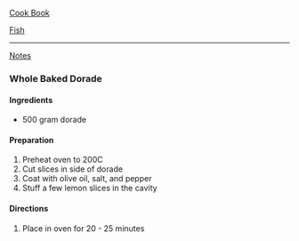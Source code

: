 [Cook Book](https://github.com/vmsmith/CookBook/blob/master/README.md)  

[Fish](https://github.com/vmsmith/CookBook/blob/master/fish_shellfish.md)   

-----   

[Notes](https://github.com/vmsmith/CookBook/blob/master/notes.md)  

### Whole Baked Dorade  

#### Ingredients   
* 500 gram dorade  

#### Preparation    
1. Preheat oven to 200C  
2. Cut slices in side of dorade  
3. Coat with olive oil, salt, and pepper  
4. Stuff a few lemon slices in the cavity  


#### Directions   
1. Place in oven for 20 - 25 minutes  
